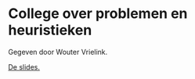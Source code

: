 # College over problemen en heuristieken

Gegeven door Wouter Vrielink.

<!-- Slides coming soon! -->
[De slides.](AlgoritmenenHeuristieken_college2.pdf)
